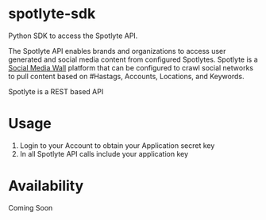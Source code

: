 # spotlyte-sdk
Python SDK to access the Spotlyte API.  


The Spotlyte API enables brands and organizations to access user generated and social media content from configured Spotlytes. Spotlyte is a [Social Media Wall](https://www.getspotlyte.com) platform that can be configured to crawl social networks to pull content based on #Hastags, Accounts, Locations, and Keywords.  

Spotlyte is a REST based API 

# Usage
1.  Login to your Account to obtain your Application secret key
2.  In all Spotlyte API calls include your application key

# Availability
Coming Soon
